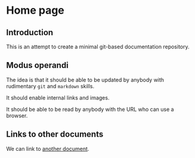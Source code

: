 # Home page

## Introduction

This is an attempt to create a minimal git-based documentation repository.

## Modus operandi

The idea is that it should be able to be updated by anybody with rudimentary `git` and `markdown` skills.

It should enable internal links and images.

It should be able to be read by anybody with the URL who can use a browser.

## Links to other documents

We can link to [another document](another.md).
